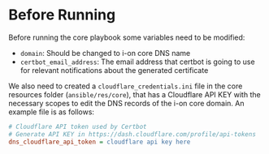 # Before Running

Before running the core playbook some variables need to be modified:

- `domain`: Should be changed to i-on core DNS name
- `certbot_email_address`: The email address that certbot is going to use for relevant notifications about the generated certificate

We also need to created a `cloudflare_credentials.ini` file in the core resources folder (`ansible/res/core`), that has a Cloudflare API KEY with the necessary scopes to edit the DNS records of the i-on core domain. An example file is as follows:

```ini
# Cloudflare API token used by Certbot
# Generate API KEY in https://dash.cloudflare.com/profile/api-tokens
dns_cloudflare_api_token = cloudflare api key here
```
